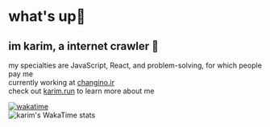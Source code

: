 # what's up👋 
## im karim, a internet crawler 🔭

my specialties are JavaScript, React, and problem-solving, for which people pay me  
currently working at [changino.ir](https://changino.ir)  
check out [karim.run](https://karim.run) to learn more about me

[![wakatime](https://wakatime.com/badge/user/4598c3d9-6a7c-44f5-83ed-3a08578130a7.svg)](https://wakatime.com/@4598c3d9-6a7c-44f5-83ed-3a08578130a7)  
![karim's WakaTime stats](https://github-readme-stats.vercel.app/api/wakatime?username=imkarimkarim)
